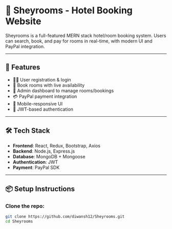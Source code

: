 # 🏨 Sheyrooms - Hotel Booking Website

Sheyrooms is a full-featured MERN stack hotel/room booking system. Users can search, book, and pay for rooms in real-time, with modern UI and PayPal integration.

---

## 🚀 Features

- 🧑‍💼 User registration & login
- 📆 Book rooms with live availability
- 🏨 Admin dashboard to manage rooms/bookings
- 💳 PayPal payment integration
- 📱 Mobile-responsive UI
- 🔐 JWT-based authentication

---

## 🛠️ Tech Stack

- **Frontend**: React, Redux, Bootstrap, Axios
- **Backend**: Node.js, Express.js
- **Database**: MongoDB + Mongoose
- **Authentication**: JWT
- **Payment**: PayPal SDK

---

## 📦 Setup Instructions

### Clone the repo:
```bash
git clone https://github.com/diwansh12/Sheyrooms.git
cd Sheyrooms
